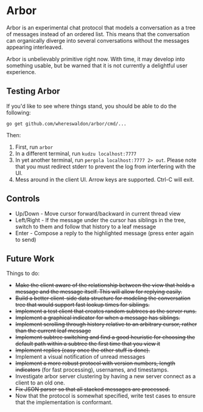 # Arbor

Arbor is an experimental chat protocol that models a conversation
as a tree of messages instead of an ordered list. This means that
the conversation can organically diverge into several conversations
without the messages appearing interleaved.

Arbor is unbelievably primitive right now. With time, it may develop
into something usable, but be warned that it is not currently a delightful
user experience.

## Testing Arbor
If you'd like to see where things stand, you should be able to do the following:

```
go get github.com/whereswaldon/arbor/cmd/...
```

Then:
1. First, run `arbor`
2. In a different terminal, run `kudzu localhost:7777`
3. In yet another terminal, run `pergola localhost:7777 2> out`. Please note that you must redirect stderr to prevent the log from interfering with the UI.
4. Mess around in the client UI. Arrow keys are supported. Ctrl-C will exit.

## Controls

* Up/Down - Move cursor forward/backward in current thread view
* Left/Right - If the message under the cursor has siblings in the tree, switch to them and follow that history to a leaf message
* Enter - Compose a reply to the highlighted message (press enter again to send)

## Future Work

Things to do:
- ~~Make the client aware of the relationship between the view that holds a message and the message itself. This will allow for replying easily.~~
- ~~Build a better client-side data structure for modeling the conversation tree that would support fast lookup times for siblings.~~
- ~~Implement a test client that creates random subtrees as the server runs.~~
- ~~Implement a graphical indicator for when a message has siblings.~~
- ~~Implement scrolling through history relative to an arbitrary cursor, rather than the current leaf message~~
- ~~Implement subtree switching and find a good heuristic for choosing the default path within a subtree the first time that you view it~~
- ~~Implement replies (easy once the other stuff is done).~~
- Implement a visual notification of unread messages
- ~~Implement a more robust protocol with version numbers, length indicators~~
  (for fast processing), usernames, and timestamps.
- Investigate arbor server clustering by having a new server connect as a client to an old one.
- ~~Fix JSON parser so that all stacked messages are processed.~~
- Now that the protocol is somewhat specified, write test cases to ensure that the implementation is conformant.
